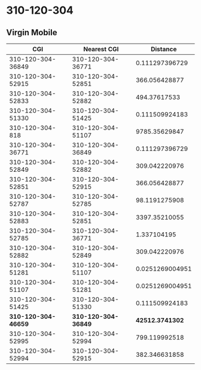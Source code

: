 # 310-120-304
## Virgin Mobile


| CGI | Nearest CGI | Distance |
|-----|-------------|----------|
| 310-120-304-36849 | 310-120-304-36771 | 0.111297396729 |
| 310-120-304-52915 | 310-120-304-52851 | 366.056428877 |
| 310-120-304-52833 | 310-120-304-52882 | 494.37617533 |
| 310-120-304-51330 | 310-120-304-51425 | 0.111509924183 |
| 310-120-304-818 | 310-120-304-51107 | 9785.35629847 |
| 310-120-304-36771 | 310-120-304-36849 | 0.111297396729 |
| 310-120-304-52849 | 310-120-304-52882 | 309.042220976 |
| 310-120-304-52851 | 310-120-304-52915 | 366.056428877 |
| 310-120-304-52787 | 310-120-304-52785 | 98.1191275908 |
| 310-120-304-52883 | 310-120-304-52851 | 3397.35210055 |
| 310-120-304-52785 | 310-120-304-36771 | 1.337104195 |
| 310-120-304-52882 | 310-120-304-52849 | 309.042220976 |
| 310-120-304-51281 | 310-120-304-51107 | 0.0251269004951 |
| 310-120-304-51107 | 310-120-304-51281 | 0.0251269004951 |
| 310-120-304-51425 | 310-120-304-51330 | 0.111509924183 |
| **310-120-304-46659** | **310-120-304-36849** | **42512.3741302** |
| 310-120-304-52995 | 310-120-304-52994 | 799.119992518 |
| 310-120-304-52994 | 310-120-304-52915 | 382.346631858 |

